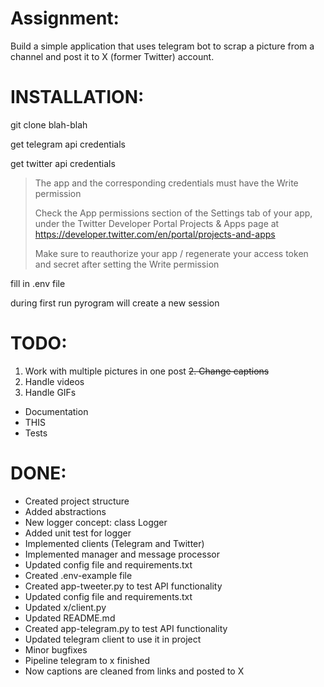 
# Assignment:
Build a simple application that uses telegram bot to scrap a picture from a channel and post it to X (former Twitter) account.

# INSTALLATION:
git clone blah-blah

get telegram api credentials

get twitter api credentials

> The app and the corresponding credentials must have the Write
> permission
> 
> Check the App permissions section of the Settings tab of your app,
> under the Twitter Developer Portal Projects & Apps page at
> https://developer.twitter.com/en/portal/projects-and-apps
> 
> Make sure to reauthorize your app / regenerate your access token and
> secret  after setting the Write permission

fill in .env file

during first run pyrogram will create a new session


# TODO:
1. Work with multiple pictures in one post
~~2. Change captions~~
3. Handle videos
4. Handle GIFs

- Documentation
- THIS
- Tests

# DONE:
- Created project structure
- Added abstractions
- New logger concept: class Logger
- Added unit test for logger
- Implemented clients (Telegram and Twitter)
- Implemented manager and message processor
- Updated config file and requirements.txt
- Created .env-example file
- Created app-tweeter.py to test API functionality
- Updated config file and requirements.txt
- Updated x/client.py 
- Updated README.md
- Created app-telegram.py to test API functionality
- Updated telegram client to use it in project
- Minor bugfixes
- Pipeline telegram to x finished
- Now captions are cleaned from links and posted to X

